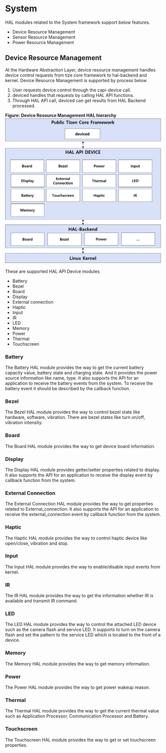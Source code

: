 # System

HAL modules related to the System framework support below features.
- Device Resource Management
- Sensor Resource Management
- Power Resource Management

## Device Resource Management

At the Hardware Abstraction Layer, device resource management handles device control requests
from tize core framework to hal-backend and kernel.
Device Resource Management is supported by process below

1. User requests device control through the capi-device call.
2. deviced handles that requests by calling HAL API functions.
3. Through HAL API call, deviced can get results from HAL Backend processed.

**Figure: Device Resource Management HAL hierarchy**
![File system hierarchy](media/device-resource-management-hierarchy.png)

These are supported HAL API Device modules
- Battery
- Bezel
- Board
- Display
- External connection
- Haptic
- Input
- IR
- LED
- Memory
- Power
- Thermal
- Touchscreen


### Battery
The Battery HAL module provides the way to get the current battery capacity value, battery state and charging state. And it provides the power source information like name, type. It also supports the API for an application to receive the battery events from the system. To receive the battery event it should be described by the callback function.

### Bezel
The Bezel HAL module provides the way to control bezel state like hardware, software, vibration. There are bezel states like turn on/off, vibration intensity.

### Board
The Board HAL module provides the way to get device board information.

### Display
The Display HAL module provides getter/setter properties related to display. It also supports the API for an application to receive the display event by callback function from the system.

### External Connection
The External Connection HAL module provides the way to get properties related to External_connection. It also supports the API for an application to receive the external_connection event by callback function from the system.

### Haptic
The Haptic HAL module provides the way to control haptic device like open/close, vibration and stop.

### Input
The Input HAL module provides the way to enable/disable input events from kernel.

### IR
The IR HAL module provides the way to get the information whether IR is available and transmit IR command.

### LED
The LED HAL module provides the way to control the attached LED device such as the camera flash and service LED.
It supports to turn on the camera flash and set the pattern to the service LED which is located to the front of a device.

### Memory
The Memory HAL module provides the way to get memory information.

### Power
The Power HAL module provides the way to get power wakeup reason.

### Thermal
The Thermal HAL module provides the way to get the current thermal value such as Application Processor, Communication Processor and Battery.

### Touchscreen
The Touchscreen HAL module provides the way to get or set touchscreen properties.